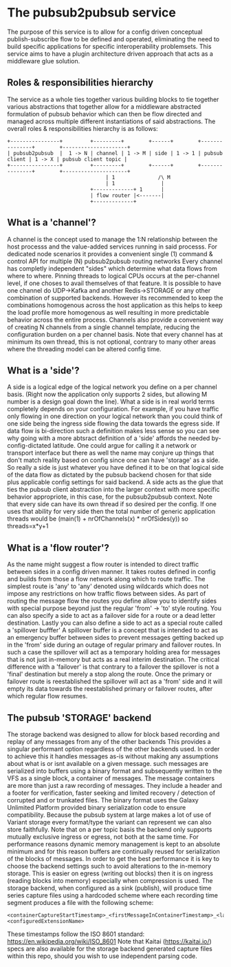 # The pubsub2pubsub service

The purpose of this service is to allow for a config driven conceptual publish-subscribe flow to be defined and operated, eliminating the need to build specific applications for specific interoperability problemsets. 
This service aims to have a plugin architecture driven approach that acts as a middleware glue solution.

## Roles & responsibilities hierarchy
The service as a whole ties together various building blocks to tie together various abstractions that together allow for a middleware abstracted formulation of pubsub behavior which can then be flow directed 
and managed across multiple different instantiations of said abstractions.
The overall roles & responsibilities hierarchy is as follows:

```
+----------------+         +---------+        +------+        +---------------+        +---------------------+
| pubsub2pubsub  |  1 -> N | channel | 1 -> M | side | 1 -> 1 | pubsub client | 1 -> X | pubsub client topic |
+----------------+         +---------+        +------+        +---------------+        +---------------------+
                                | 1              /\ M
                                | 1               | 
                           +-------------+ 1      |
                           | flow router |<-------|
                           +-------------+						   
```

## What is a 'channel'?
A channel is the concept used to manage the 1:N relationship between the host processs and the value-added services running in said processs.
For dedicated node scenarios it provides a convenient single (1) command & control API for multiple (N) pubsub2pubsub routing networks
Every channel has completly independent "sides" which determine what data flows from where to where. Pinning threads to logical CPUs occurs at the per-channel level, if one choses to avail themselves of that feature.
It is possible to have one channel do UDP->Kafka and another Redis->STORAGE or any other combination of supported backends. However its recommended to keep the combinations homogenous across the host application 
as this helps to keep the load profile more homogenous as well resulting in more predictable behavior across the entire process.
Channels also provide a convenient way of creating N channels from a single channel template, reducing the configuration burden on a per channel basis.
Note that every channel has at minimum its own thread, this is not optional, contrary to many other areas where the threading model can be altered config time.

## What is a 'side'?
A side is a logical edge of the logical network you define on a per channel basis. (Right now the application only supports 2 sides, but allowing M number is a design goal down the line).
What a side is in real world terms completely depends on your configuration. 
For example, if you have traffic only flowing in one direction on your logical network than you could think of one side being the ingress side flowing the data towards the egress side.
If data flow is bi-direction such a definition makes less sense so you can see why going with a more abtsract definition of a 'side' affords the needed by-config-dictated latitude.
One could argue for calling it a network or transport interface but there as well the name may conjure up things that don't match reality based on config since one can have 'storage' as a side.
So really a side is just whatever you have defined it to be on that logical side of the data flow as dictated by the pubsub backend chosen for that side plus applicable config settings for said backend.
A side acts as the glue that ties the pubsub client abstraction into the larger context with more specific behavior appropriote, in this case, for the pubsub2pubsub context.
Note that every side can have its own thread if so desired per the config. If one uses that ability for very side then the total number of generic application threads would be (main(1) + nrOfChannels(x) * nrOfSides(y)) so threads=x*y+1

## What is a 'flow router'?
As the name might suggest a flow router is intended to direct traffic between sides in a config driven manner. It takes routes defined in config and builds from those a flow network along which to route traffic.
The simplest route is 'any' to 'any' denoted using wildcards which does not impose any restrictions on how traffic flows between sides. 
As part of routing the message flow the routes you define allow you to identify sides with special purpose beyond just the regular 'from' -> 'to' style routing.
You can also specify a side to act as a failover side for a route or a dead letter destination. Lastly you can also define a side to act as a special route called a 'spillover bufffer'
A spillover buffer is a concept that is intended to act as an emergency buffer between sides to prevent messages getting backed up in the 'from' side during an outage of regular primary and failover routes.
In such a case the spillover will act as a temporary holding area for messages that is not just in-memory but acts as a real interim destination. The critical difference with a 'failover' is that
contrary to a failover the spillover is not a 'final' destination but merely a stop along the route. Once the primary or failover route is reestablished the spillover will act as a 'from' side
and it will empty its data towards the reestablished primary or failover routes, after which regular flow resumes.

## The pubsub 'STORAGE' backend
The storage backend was designed to allow for block based recording and replay of any messages from any of the other backends
This provides a singular performant option regardless of the other backends used. In order to achieve this it handles messages as-is without making any assumptions about what is or isnt available on a given message.
such messages are serialized into buffers using a binary format and subsequently written to the VFS as a single block, a container of messages.
The message containers are more than just a raw recording of messages. They include a header and a footer for verification, faster seeking and limited recovery / detection of corrupted and or trunkated files.
The binary format uses the Galaxy Unlimited Platform provided binary serialization code to ensure compatibility. Because the pubsub system at large makes a lot of use of Variant storage every format/type the variant can represent we can also store faithfully.
Note that on a per topic basis the backend only supports mutually exclusive ingress or egress, not both at the same time.
For performance reasons dynamic memory management is kept to an absolute minimum and for this reason buffers are continually reused for serialization of the blocks of messages.
In order to get the best performance it is key to choose the backend settings such to avoid alterations to the in-memory storage. This is easier on egress (writing out blocks) then it is on ingress (reading blocks into memory) especially when compression is used.
The storage backend, when configured as a sink (publish), will produce time series capture files using a hardcoded scheme where each recording time segment produces a file with the following scheme:
```
<containerCaptureStartTimestamp>_<firstMessageInContainerTimestamp>_<lastMessageInContainerTimestamp>.<configuredExtensionName> 
```
These timestamps follow the ISO 8601 standard: https://en.wikipedia.org/wiki/ISO_8601
Note that Kaitai (https://kaitai.io/) specs are also available for the storage backend generated capture files within this repo, should you wish to use independent parsing code.
